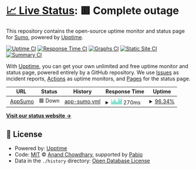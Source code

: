 # [📈 Live Status](https://updates.appsumo.com): <!--live status--> **🟥 Complete outage**

This repository contains the open-source uptime monitor and status page for [Sumo](https://www.sumo.com), powered by [Upptime](https://github.com/upptime/upptime).

[![Uptime CI](https://github.com/appsumo/updates/workflows/Uptime%20CI/badge.svg)](https://github.com/appsumo/updates/actions?query=workflow%3A%22Uptime+CI%22)
[![Response Time CI](https://github.com/appsumo/updates/workflows/Response%20Time%20CI/badge.svg)](https://github.com/appsumo/updates/actions?query=workflow%3A%22Response+Time+CI%22)
[![Graphs CI](https://github.com/appsumo/updates/workflows/Graphs%20CI/badge.svg)](https://github.com/appsumo/updates/actions?query=workflow%3A%22Graphs+CI%22)
[![Static Site CI](https://github.com/appsumo/updates/workflows/Static%20Site%20CI/badge.svg)](https://github.com/appsumo/updates/actions?query=workflow%3A%22Static+Site+CI%22)
[![Summary CI](https://github.com/appsumo/updates/workflows/Summary%20CI/badge.svg)](https://github.com/appsumo/updates/actions?query=workflow%3A%22Summary+CI%22)

With [Upptime](https://upptime.js.org), you can get your own unlimited and free uptime monitor and status page, powered entirely by a GitHub repository. We use [Issues](https://github.com/appsumo/updates/issues) as incident reports, [Actions](https://github.com/appsumo/updates/actions) as uptime monitors, and [Pages](https://updates.appsumo.com) for the status page.

<!--start: status pages-->
<!-- This summary is generated by Upptime (https://github.com/upptime/upptime) -->
<!-- Do not edit this manually, your changes will be overwritten -->
<!-- prettier-ignore -->
| URL | Status | History | Response Time | Uptime |
| --- | ------ | ------- | ------------- | ------ |
| <img alt="" src="https://icons.duckduckgo.com/ip3/appsumo.com.ico" height="13"> [AppSumo](https://appsumo.com) | 🟥 Down | [app-sumo.yml](https://github.com/appsumo/updates/commits/HEAD/history/app-sumo.yml) | <details><summary><img alt="Response time graph" src="./graphs/app-sumo/response-time-week.png" height="20"> 270ms</summary><br><a href="https://updates.appsumo.com/history/app-sumo"><img alt="Response time 270" src="https://img.shields.io/endpoint?url=https%3A%2F%2Fraw.githubusercontent.com%2Fappsumo%2Fupdates%2FHEAD%2Fapi%2Fapp-sumo%2Fresponse-time.json"></a><br><a href="https://updates.appsumo.com/history/app-sumo"><img alt="24-hour response time 333" src="https://img.shields.io/endpoint?url=https%3A%2F%2Fraw.githubusercontent.com%2Fappsumo%2Fupdates%2FHEAD%2Fapi%2Fapp-sumo%2Fresponse-time-day.json"></a><br><a href="https://updates.appsumo.com/history/app-sumo"><img alt="7-day response time 270" src="https://img.shields.io/endpoint?url=https%3A%2F%2Fraw.githubusercontent.com%2Fappsumo%2Fupdates%2FHEAD%2Fapi%2Fapp-sumo%2Fresponse-time-week.json"></a><br><a href="https://updates.appsumo.com/history/app-sumo"><img alt="30-day response time 270" src="https://img.shields.io/endpoint?url=https%3A%2F%2Fraw.githubusercontent.com%2Fappsumo%2Fupdates%2FHEAD%2Fapi%2Fapp-sumo%2Fresponse-time-month.json"></a><br><a href="https://updates.appsumo.com/history/app-sumo"><img alt="1-year response time 270" src="https://img.shields.io/endpoint?url=https%3A%2F%2Fraw.githubusercontent.com%2Fappsumo%2Fupdates%2FHEAD%2Fapi%2Fapp-sumo%2Fresponse-time-year.json"></a></details> | <details><summary><a href="https://updates.appsumo.com/history/app-sumo">96.34%</a></summary><a href="https://updates.appsumo.com/history/app-sumo"><img alt="All-time uptime 96.34%" src="https://img.shields.io/endpoint?url=https%3A%2F%2Fraw.githubusercontent.com%2Fappsumo%2Fupdates%2FHEAD%2Fapi%2Fapp-sumo%2Fuptime.json"></a><br><a href="https://updates.appsumo.com/history/app-sumo"><img alt="24-hour uptime 92.16%" src="https://img.shields.io/endpoint?url=https%3A%2F%2Fraw.githubusercontent.com%2Fappsumo%2Fupdates%2FHEAD%2Fapi%2Fapp-sumo%2Fuptime-day.json"></a><br><a href="https://updates.appsumo.com/history/app-sumo"><img alt="7-day uptime 96.34%" src="https://img.shields.io/endpoint?url=https%3A%2F%2Fraw.githubusercontent.com%2Fappsumo%2Fupdates%2FHEAD%2Fapi%2Fapp-sumo%2Fuptime-week.json"></a><br><a href="https://updates.appsumo.com/history/app-sumo"><img alt="30-day uptime 96.34%" src="https://img.shields.io/endpoint?url=https%3A%2F%2Fraw.githubusercontent.com%2Fappsumo%2Fupdates%2FHEAD%2Fapi%2Fapp-sumo%2Fuptime-month.json"></a><br><a href="https://updates.appsumo.com/history/app-sumo"><img alt="1-year uptime 96.34%" src="https://img.shields.io/endpoint?url=https%3A%2F%2Fraw.githubusercontent.com%2Fappsumo%2Fupdates%2FHEAD%2Fapi%2Fapp-sumo%2Fuptime-year.json"></a></details>

<!--end: status pages-->

[**Visit our status website →**](https://updates.appsumo.com)

## 📄 License

- Powered by: [Upptime](https://github.com/upptime/upptime)
- Code: [MIT](./LICENSE) © [Anand Chowdhary](https://anandchowdhary.com), supported by [Pabio](https://pabio.com)
- Data in the `./history` directory: [Open Database License](https://opendatacommons.org/licenses/odbl/1-0/)

